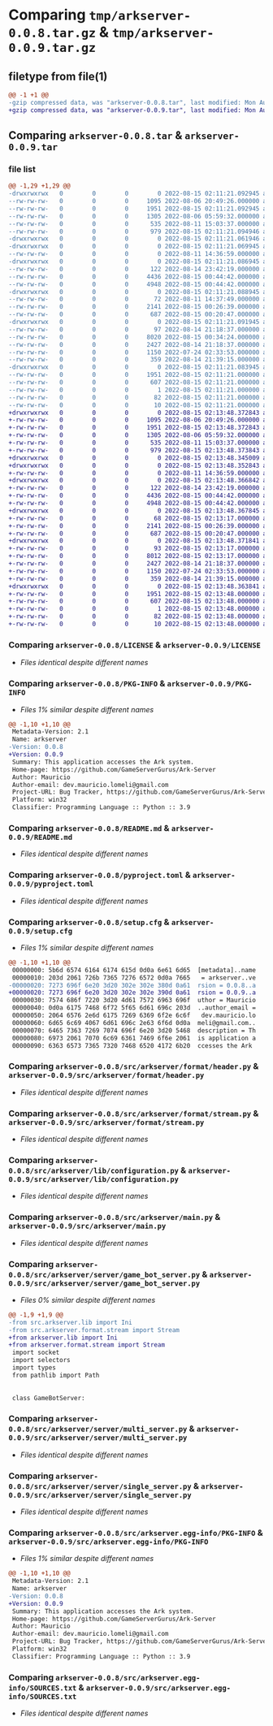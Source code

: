# Comparing `tmp/arkserver-0.0.8.tar.gz` & `tmp/arkserver-0.0.9.tar.gz`

## filetype from file(1)

```diff
@@ -1 +1 @@
-gzip compressed data, was "arkserver-0.0.8.tar", last modified: Mon Aug 15 02:11:21 2022, max compression
+gzip compressed data, was "arkserver-0.0.9.tar", last modified: Mon Aug 15 02:13:48 2022, max compression
```

## Comparing `arkserver-0.0.8.tar` & `arkserver-0.0.9.tar`

### file list

```diff
@@ -1,29 +1,29 @@
-drwxrwxrwx   0        0        0        0 2022-08-15 02:11:21.092945 arkserver-0.0.8/
--rw-rw-rw-   0        0        0     1095 2022-08-06 20:49:26.000000 arkserver-0.0.8/LICENSE
--rw-rw-rw-   0        0        0     1951 2022-08-15 02:11:21.092945 arkserver-0.0.8/PKG-INFO
--rw-rw-rw-   0        0        0     1305 2022-08-06 05:59:32.000000 arkserver-0.0.8/README.md
--rw-rw-rw-   0        0        0      535 2022-08-11 15:03:37.000000 arkserver-0.0.8/pyproject.toml
--rw-rw-rw-   0        0        0      979 2022-08-15 02:11:21.094946 arkserver-0.0.8/setup.cfg
-drwxrwxrwx   0        0        0        0 2022-08-15 02:11:21.061946 arkserver-0.0.8/src/
-drwxrwxrwx   0        0        0        0 2022-08-15 02:11:21.069945 arkserver-0.0.8/src/arkserver/
--rw-rw-rw-   0        0        0        0 2022-08-11 14:36:59.000000 arkserver-0.0.8/src/arkserver/__init__.py
-drwxrwxrwx   0        0        0        0 2022-08-15 02:11:21.086945 arkserver-0.0.8/src/arkserver/format/
--rw-rw-rw-   0        0        0      122 2022-08-14 23:42:19.000000 arkserver-0.0.8/src/arkserver/format/__init__.py
--rw-rw-rw-   0        0        0     4436 2022-08-15 00:44:42.000000 arkserver-0.0.8/src/arkserver/format/header.py
--rw-rw-rw-   0        0        0     4948 2022-08-15 00:44:42.000000 arkserver-0.0.8/src/arkserver/format/stream.py
-drwxrwxrwx   0        0        0        0 2022-08-15 02:11:21.088945 arkserver-0.0.8/src/arkserver/lib/
--rw-rw-rw-   0        0        0       72 2022-08-11 14:37:49.000000 arkserver-0.0.8/src/arkserver/lib/__init__.py
--rw-rw-rw-   0        0        0     2141 2022-08-15 00:26:39.000000 arkserver-0.0.8/src/arkserver/lib/configuration.py
--rw-rw-rw-   0        0        0      687 2022-08-15 00:20:47.000000 arkserver-0.0.8/src/arkserver/main.py
-drwxrwxrwx   0        0        0        0 2022-08-15 02:11:21.091945 arkserver-0.0.8/src/arkserver/server/
--rw-rw-rw-   0        0        0       97 2022-08-14 21:18:37.000000 arkserver-0.0.8/src/arkserver/server/__init__.py
--rw-rw-rw-   0        0        0     8020 2022-08-15 00:34:24.000000 arkserver-0.0.8/src/arkserver/server/game_bot_server.py
--rw-rw-rw-   0        0        0     2427 2022-08-14 21:18:37.000000 arkserver-0.0.8/src/arkserver/server/multi_server.py
--rw-rw-rw-   0        0        0     1150 2022-07-24 02:33:53.000000 arkserver-0.0.8/src/arkserver/server/single_server.py
--rw-rw-rw-   0        0        0      359 2022-08-14 21:39:15.000000 arkserver-0.0.8/src/arkserver/service.py
-drwxrwxrwx   0        0        0        0 2022-08-15 02:11:21.083945 arkserver-0.0.8/src/arkserver.egg-info/
--rw-rw-rw-   0        0        0     1951 2022-08-15 02:11:21.000000 arkserver-0.0.8/src/arkserver.egg-info/PKG-INFO
--rw-rw-rw-   0        0        0      607 2022-08-15 02:11:21.000000 arkserver-0.0.8/src/arkserver.egg-info/SOURCES.txt
--rw-rw-rw-   0        0        0        1 2022-08-15 02:11:21.000000 arkserver-0.0.8/src/arkserver.egg-info/dependency_links.txt
--rw-rw-rw-   0        0        0       82 2022-08-15 02:11:21.000000 arkserver-0.0.8/src/arkserver.egg-info/requires.txt
--rw-rw-rw-   0        0        0       10 2022-08-15 02:11:21.000000 arkserver-0.0.8/src/arkserver.egg-info/top_level.txt
+drwxrwxrwx   0        0        0        0 2022-08-15 02:13:48.372843 arkserver-0.0.9/
+-rw-rw-rw-   0        0        0     1095 2022-08-06 20:49:26.000000 arkserver-0.0.9/LICENSE
+-rw-rw-rw-   0        0        0     1951 2022-08-15 02:13:48.372843 arkserver-0.0.9/PKG-INFO
+-rw-rw-rw-   0        0        0     1305 2022-08-06 05:59:32.000000 arkserver-0.0.9/README.md
+-rw-rw-rw-   0        0        0      535 2022-08-11 15:03:37.000000 arkserver-0.0.9/pyproject.toml
+-rw-rw-rw-   0        0        0      979 2022-08-15 02:13:48.373843 arkserver-0.0.9/setup.cfg
+drwxrwxrwx   0        0        0        0 2022-08-15 02:13:48.345009 arkserver-0.0.9/src/
+drwxrwxrwx   0        0        0        0 2022-08-15 02:13:48.352843 arkserver-0.0.9/src/arkserver/
+-rw-rw-rw-   0        0        0        0 2022-08-11 14:36:59.000000 arkserver-0.0.9/src/arkserver/__init__.py
+drwxrwxrwx   0        0        0        0 2022-08-15 02:13:48.366842 arkserver-0.0.9/src/arkserver/format/
+-rw-rw-rw-   0        0        0      122 2022-08-14 23:42:19.000000 arkserver-0.0.9/src/arkserver/format/__init__.py
+-rw-rw-rw-   0        0        0     4436 2022-08-15 00:44:42.000000 arkserver-0.0.9/src/arkserver/format/header.py
+-rw-rw-rw-   0        0        0     4948 2022-08-15 00:44:42.000000 arkserver-0.0.9/src/arkserver/format/stream.py
+drwxrwxrwx   0        0        0        0 2022-08-15 02:13:48.367845 arkserver-0.0.9/src/arkserver/lib/
+-rw-rw-rw-   0        0        0       68 2022-08-15 02:13:17.000000 arkserver-0.0.9/src/arkserver/lib/__init__.py
+-rw-rw-rw-   0        0        0     2141 2022-08-15 00:26:39.000000 arkserver-0.0.9/src/arkserver/lib/configuration.py
+-rw-rw-rw-   0        0        0      687 2022-08-15 00:20:47.000000 arkserver-0.0.9/src/arkserver/main.py
+drwxrwxrwx   0        0        0        0 2022-08-15 02:13:48.371841 arkserver-0.0.9/src/arkserver/server/
+-rw-rw-rw-   0        0        0       93 2022-08-15 02:13:17.000000 arkserver-0.0.9/src/arkserver/server/__init__.py
+-rw-rw-rw-   0        0        0     8012 2022-08-15 02:13:17.000000 arkserver-0.0.9/src/arkserver/server/game_bot_server.py
+-rw-rw-rw-   0        0        0     2427 2022-08-14 21:18:37.000000 arkserver-0.0.9/src/arkserver/server/multi_server.py
+-rw-rw-rw-   0        0        0     1150 2022-07-24 02:33:53.000000 arkserver-0.0.9/src/arkserver/server/single_server.py
+-rw-rw-rw-   0        0        0      359 2022-08-14 21:39:15.000000 arkserver-0.0.9/src/arkserver/service.py
+drwxrwxrwx   0        0        0        0 2022-08-15 02:13:48.363841 arkserver-0.0.9/src/arkserver.egg-info/
+-rw-rw-rw-   0        0        0     1951 2022-08-15 02:13:48.000000 arkserver-0.0.9/src/arkserver.egg-info/PKG-INFO
+-rw-rw-rw-   0        0        0      607 2022-08-15 02:13:48.000000 arkserver-0.0.9/src/arkserver.egg-info/SOURCES.txt
+-rw-rw-rw-   0        0        0        1 2022-08-15 02:13:48.000000 arkserver-0.0.9/src/arkserver.egg-info/dependency_links.txt
+-rw-rw-rw-   0        0        0       82 2022-08-15 02:13:48.000000 arkserver-0.0.9/src/arkserver.egg-info/requires.txt
+-rw-rw-rw-   0        0        0       10 2022-08-15 02:13:48.000000 arkserver-0.0.9/src/arkserver.egg-info/top_level.txt
```

### Comparing `arkserver-0.0.8/LICENSE` & `arkserver-0.0.9/LICENSE`

 * *Files identical despite different names*

### Comparing `arkserver-0.0.8/PKG-INFO` & `arkserver-0.0.9/PKG-INFO`

 * *Files 1% similar despite different names*

```diff
@@ -1,10 +1,10 @@
 Metadata-Version: 2.1
 Name: arkserver
-Version: 0.0.8
+Version: 0.0.9
 Summary: This application accesses the Ark system.
 Home-page: https://github.com/GameServerGurus/Ark-Server
 Author: Mauricio
 Author-email: dev.mauricio.lomeli@gmail.com
 Project-URL: Bug Tracker, https://github.com/GameServerGurus/Ark-Server/issues
 Platform: win32
 Classifier: Programming Language :: Python :: 3.9
```

### Comparing `arkserver-0.0.8/README.md` & `arkserver-0.0.9/README.md`

 * *Files identical despite different names*

### Comparing `arkserver-0.0.8/pyproject.toml` & `arkserver-0.0.9/pyproject.toml`

 * *Files identical despite different names*

### Comparing `arkserver-0.0.8/setup.cfg` & `arkserver-0.0.9/setup.cfg`

 * *Files 1% similar despite different names*

```diff
@@ -1,10 +1,10 @@
 00000000: 5b6d 6574 6164 6174 615d 0d0a 6e61 6d65  [metadata]..name
 00000010: 203d 2061 726b 7365 7276 6572 0d0a 7665   = arkserver..ve
-00000020: 7273 696f 6e20 3d20 302e 302e 380d 0a61  rsion = 0.0.8..a
+00000020: 7273 696f 6e20 3d20 302e 302e 390d 0a61  rsion = 0.0.9..a
 00000030: 7574 686f 7220 3d20 4d61 7572 6963 696f  uthor = Mauricio
 00000040: 0d0a 6175 7468 6f72 5f65 6d61 696c 203d  ..author_email =
 00000050: 2064 6576 2e6d 6175 7269 6369 6f2e 6c6f   dev.mauricio.lo
 00000060: 6d65 6c69 4067 6d61 696c 2e63 6f6d 0d0a  meli@gmail.com..
 00000070: 6465 7363 7269 7074 696f 6e20 3d20 5468  description = Th
 00000080: 6973 2061 7070 6c69 6361 7469 6f6e 2061  is application a
 00000090: 6363 6573 7365 7320 7468 6520 4172 6b20  ccesses the Ark
```

### Comparing `arkserver-0.0.8/src/arkserver/format/header.py` & `arkserver-0.0.9/src/arkserver/format/header.py`

 * *Files identical despite different names*

### Comparing `arkserver-0.0.8/src/arkserver/format/stream.py` & `arkserver-0.0.9/src/arkserver/format/stream.py`

 * *Files identical despite different names*

### Comparing `arkserver-0.0.8/src/arkserver/lib/configuration.py` & `arkserver-0.0.9/src/arkserver/lib/configuration.py`

 * *Files identical despite different names*

### Comparing `arkserver-0.0.8/src/arkserver/main.py` & `arkserver-0.0.9/src/arkserver/main.py`

 * *Files identical despite different names*

### Comparing `arkserver-0.0.8/src/arkserver/server/game_bot_server.py` & `arkserver-0.0.9/src/arkserver/server/game_bot_server.py`

 * *Files 0% similar despite different names*

```diff
@@ -1,9 +1,9 @@
-from src.arkserver.lib import Ini
-from src.arkserver.format.stream import Stream
+from arkserver.lib import Ini
+from arkserver.format.stream import Stream
 import socket
 import selectors
 import types
 from pathlib import Path
 
 
 class GameBotServer:
```

### Comparing `arkserver-0.0.8/src/arkserver/server/multi_server.py` & `arkserver-0.0.9/src/arkserver/server/multi_server.py`

 * *Files identical despite different names*

### Comparing `arkserver-0.0.8/src/arkserver/server/single_server.py` & `arkserver-0.0.9/src/arkserver/server/single_server.py`

 * *Files identical despite different names*

### Comparing `arkserver-0.0.8/src/arkserver.egg-info/PKG-INFO` & `arkserver-0.0.9/src/arkserver.egg-info/PKG-INFO`

 * *Files 1% similar despite different names*

```diff
@@ -1,10 +1,10 @@
 Metadata-Version: 2.1
 Name: arkserver
-Version: 0.0.8
+Version: 0.0.9
 Summary: This application accesses the Ark system.
 Home-page: https://github.com/GameServerGurus/Ark-Server
 Author: Mauricio
 Author-email: dev.mauricio.lomeli@gmail.com
 Project-URL: Bug Tracker, https://github.com/GameServerGurus/Ark-Server/issues
 Platform: win32
 Classifier: Programming Language :: Python :: 3.9
```

### Comparing `arkserver-0.0.8/src/arkserver.egg-info/SOURCES.txt` & `arkserver-0.0.9/src/arkserver.egg-info/SOURCES.txt`

 * *Files identical despite different names*

